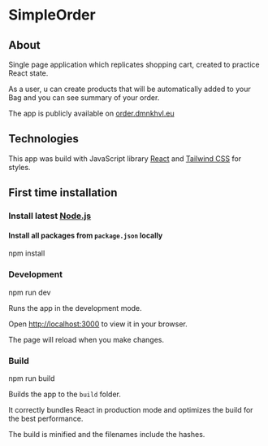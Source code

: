 # SimpleOrder

## About

Single page application which replicates shopping cart, created to practice React state.

As a user, u can create products that will be automatically added to your Bag and you can see summary of your order.

The app is publicly available on [order.dmnkhvl.eu](https://order.dmnkhvl.eu/)

## Technologies

This app was build with JavaScript library [React](https://reactjs.org/) and [Tailwind CSS](https://tailwindcss.com/) for styles.

## First time installation

### Install latest [Node.js](https://nodejs.org/en/)

#### Install all packages from `package.json` locally

npm install

### Development

npm run dev

Runs the app in the development mode.

Open [http://localhost:3000](http://localhost:3000) to view it in your browser.

The page will reload when you make changes.

### Build

npm run build

Builds the app to the `build` folder.

It correctly bundles React in production mode and optimizes the build for the best performance.

The build is minified and the filenames include the hashes.
